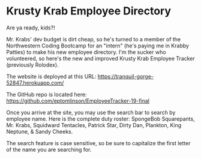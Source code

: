 # Krusty Krab Employee Directory

Are ya ready, kids?!

Mr. Krabs' dev budget is dirt cheap, so he's turned to a member of the Northwestern Coding Bootcamp for an "intern" (he's paying me in Krabby Patties) to make his new employee directory. I'm the sucker who volunteered, so here's the new and improved Krusty Krab Employee Tracker (previously Rolodex).

The website is deployed at this URL: https://tranquil-gorge-52847.herokuapp.com/

The GitHub repo is located here: https://github.com/eptomlinson/EmployeeTracker-19-final

Once you arrive at the site, you may use the search bar to search by employee name. Here is the complete duty roster: SpongeBob Squarepants, Mr. Krabs, Squidward Tentacles, Patrick Star, Dirty Dan, Plankton, King Neptune, & Sandy Cheeks.

The search feature is case sensitive, so be sure to capitalize the first letter of the name you are searching for.